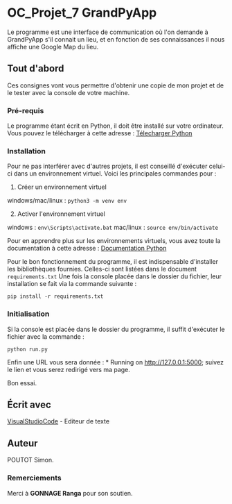 # OC_Projet_7 GrandPyApp

Le programme est une interface de communication où l'on demande à GrandPyApp s'il connait un lieu, et en fonction de ses connaissances il nous affiche une Google Map du lieu.

## Tout d'abord 

Ces consignes vont vous permettre d'obtenir une copie de mon projet et de le tester avec la console de votre machine.

### Pré-requis 

Le programme étant écrit en Python, il doit être installé sur votre ordinateur. Vous pouvez le télécharger à cette adresse : [Télecharger Python](https://www.python.org/downloads/)

### Installation

Pour ne pas interférer avec d'autres projets, il est conseillé d'exécuter celui-ci dans un environnement virtuel. 
Voici les principales commandes pour :

1. Créer un environnement virtuel 

windows/mac/linux : ```python3 -m venv env```

2. Activer l'environnement virtuel

windows : ```env\Scripts\activate.bat```
mac/linux : ```source env/bin/activate```

Pour en apprendre plus sur les environnements virtuels, vous avez toute la documentation à cette adresse : [Documentation Python](https://docs.python.org/fr/3.6/tutorial/venv.html/)

Pour le bon fonctionnement du programme, il est indispensable d'installer les bibliothèques fournies.
Celles-ci sont listées dans le document ```requirements.txt```
Une fois la console placée dans le dossier du fichier, leur installation se fait via la commande suivante :

```pip install -r requirements.txt```

### Initialisation

Si la console est placée dans le dossier du programme, il suffit d'exécuter le fichier avec la commande :

```python run.py```

Enfin une URL vous sera donnée : * Running on http://127.0.0.1:5000; suivez le lien et vous serez redirigé vers ma page.

Bon essai.

## Écrit avec
[VisualStudioCode](https://code.visualstudio.com/) - Editeur de texte

## Auteur

POUTOT Simon. 

### Remerciements

Merci à **GONNAGE Ranga** pour son soutien.
